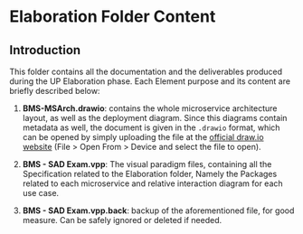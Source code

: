 # Elaboration Folder Content

## Introduction
This folder contains all the documentation and the deliverables produced during the UP Elaboration phase. Each Element purpose and its content are briefly described below:

1. **BMS-MSArch.drawio**: contains the whole microservice architecture layout, as well as the deployment diagram. Since this diagrams contain metadata as well, the document is given in the `.drawio` format, which can be opened by simply uploading the file at the [official draw.io website](https://app.diagrams.net/) (File > Open From > Device and select the file to open).

2. **BMS - SAD Exam.vpp**: The visual paradigm files, containing all the Specification related to the Elaboration folder, Namely the Packages related to each microservice and relative interaction diagram for each use case.

3. **BMS - SAD Exam.vpp.back**: backup of the aforementioned file, for good measure. Can be safely ignored or deleted if needed.
